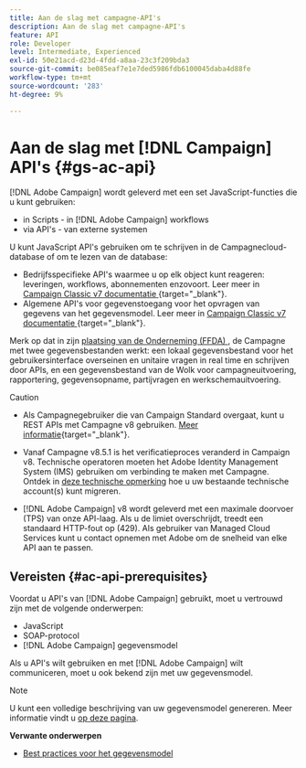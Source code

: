 ```yaml
---
title: Aan de slag met campagne-API's
description: Aan de slag met campagne-API's
feature: API
role: Developer
level: Intermediate, Experienced
exl-id: 50e21acd-d23d-4fdd-a8aa-23c3f209bda3
source-git-commit: be085eaf7e1e7ded5986fdb6100045daba4d88fe
workflow-type: tm+mt
source-wordcount: '283'
ht-degree: 9%

---
```


# Aan de slag met [!DNL Campaign] API&#39;s {#gs-ac-api}

[!DNL Adobe Campaign] wordt geleverd met een set JavaScript-functies die u kunt gebruiken:

* in Scripts - in [!DNL Adobe Campaign] workflows
* via API&#39;s - van externe systemen

U kunt JavaScript API&#39;s gebruiken om te schrijven in de Campagnecloud-database of om te lezen van de database:

* Bedrijfsspecifieke API&#39;s waarmee u op elk object kunt reageren: leveringen, workflows, abonnementen enzovoort. Leer meer in [ Campaign Classic v7 documentatie ](https://experienceleague.adobe.com/docs/campaign-classic/using/configuring-campaign-classic/api/business-oriented-apis.html){target="_blank"}.
* Algemene API&#39;s voor gegevenstoegang voor het opvragen van gegevens van het gegevensmodel. Leer meer in [ Campaign Classic v7 documentatie ](https://experienceleague.adobe.com/docs/campaign-classic/using/configuring-campaign-classic/api/data-oriented-apis.html){target="_blank"}.

Merk op dat in zijn [ plaatsing van de Onderneming (FFDA) ](../architecture/enterprise-deployment.md), de Campagne met twee gegevensbestanden werkt: een lokaal gegevensbestand voor het gebruikersinterface overseinen en unitaire vragen in real time en schrijven door APIs, en een gegevensbestand van de Wolk voor campagneuitvoering, rapportering, gegevensopname, partijvragen en werkschemauitvoering.

>[!CAUTION]
>
>* Als Campagnegebruiker die van Campaign Standard overgaat, kunt u REST APIs met Campagne v8 gebruiken. [Meer informatie](https://experienceleague.adobe.com/en/docs/experience-cloud/campaign/apis/get-started-apis){target="_blank"}.
>
>* Vanaf Campagne v8.5.1 is het verificatieproces veranderd in Campaign v8. Technische operatoren moeten het Adobe Identity Management System (IMS) gebruiken om verbinding te maken met Campagne. Ontdek in [deze technische opmerking](../../technotes/upgrades/ims-migration.md) hoe u uw bestaande technische account(s) kunt migreren.
>
>* [!DNL Adobe Campaign] v8 wordt geleverd met een maximale doorvoer (TPS) van onze API-laag. Als u de limiet overschrijdt, treedt een standaard HTTP-fout op (429). Als gebruiker van Managed Cloud Services kunt u contact opnemen met Adobe om de snelheid van elke API aan te passen.
> 

## Vereisten {#ac-api-prerequisites}

Voordat u API&#39;s van [!DNL Adobe Campaign] gebruikt, moet u vertrouwd zijn met de volgende onderwerpen:

* JavaScript
* SOAP-protocol
* [!DNL Adobe Campaign] gegevensmodel

Als u API&#39;s wilt gebruiken en met [!DNL Adobe Campaign] wilt communiceren, moet u ook bekend zijn met uw gegevensmodel.

>[!NOTE]
>U kunt een volledige beschrijving van uw gegevensmodel genereren. Meer informatie vindt u [op deze pagina](datamodel.md).


**Verwante onderwerpen**

* [Best practices voor het gegevensmodel](datamodel-best-practices.md)
